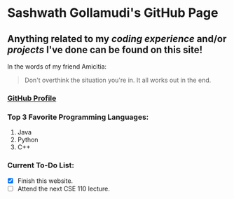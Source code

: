 # **Sashwath Gollamudi's GitHub Page**
## Anything related to my *coding experience* and/or *projects* I've done can be found on this site!

In the words of my friend Amicitia:
> Don't overthink the situation you're in. It all works out in the end.

### [GitHub Profile](https://github.com/Sash132/)

### Top 3 Favorite Programming Languages:
1. Java
2. Python
3. C++

### Current To-Do List:
- [x] Finish this website.
- [ ] Attend the next CSE 110 lecture.
